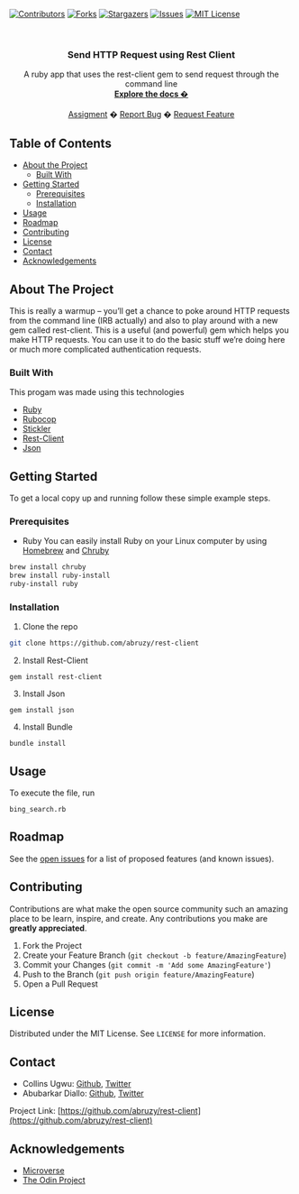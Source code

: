 <!-- PROJECT SHIELDS -->
<!--
*** I'm using markdown "reference style" links for readability.
*** Reference links are enclosed in brackets [ ] instead of parentheses ( ).
*** See the bottom of this document for the declaration of the reference variables
*** for contributors-url, forks-url, etc. This is an optional, concise syntax you may use.
*** https://www.markdownguide.org/basic-syntax/#reference-style-links
-->
[![Contributors][contributors-shield]][contributors-url]
[![Forks][forks-shield]][forks-url]
[![Stargazers][stars-shield]][stars-url]
[![Issues][issues-shield]][issues-url]
[![MIT License][license-shield]][license-url]



<!-- PROJECT LOGO -->
<br />
<p align="center">

  <h3 align="center">Send HTTP Request using Rest Client</h3>

  <p align="center">
    A ruby app that uses the rest-client gem to send request through the command line
    <br />
    <a href="https://github.com/abruzy/rest-client/blob/master/README.md"><strong>Explore the docs �</strong></a>
    <br />
    <br />
    <a href="https://www.theodinproject.com/courses/ruby-programming/lessons/advanced-building-blocks.">Assigment</a>
    �
    <a href="https://github.com/abruzy/rest-client/issues">Report Bug</a>
    �
    <a href="https://github.com/abruzy/rest-client/issues">Request Feature</a>
  </p>
</p>



<!-- TABLE OF CONTENTS -->
## Table of Contents

* [About the Project](#about-the-project)
  * [Built With](#built-with)
* [Getting Started](#getting-started)
  * [Prerequisites](#prerequisites)
  * [Installation](#installation)
* [Usage](#usage)
* [Roadmap](#roadmap)
* [Contributing](#contributing)
* [License](#license)
* [Contact](#contact)
* [Acknowledgements](#acknowledgements)



<!-- ABOUT THE PROJECT -->
## About The Project

<!-- [![Product Name Screen Shot][product-screenshot]](https://example.com) -->

This is really a warmup – you’ll get a chance to poke around HTTP requests from the command line (IRB actually) and also to play around with a new gem called rest-client. This is a useful (and powerful) gem which helps you make HTTP requests. You can use it to do the basic stuff we’re doing here or much more complicated authentication requests.

### Built With
This progam was made using this technologies
* [Ruby](https://www.ruby-lang.org/en/)
* [Rubocop](https://github.com/rubocop-hq/rubocop)
* [Stickler](https://stickler-ci.com/)
* [Rest-Client](https://rubygems.org/gems/rest-client)
* [Json](https://rubygems.org/gems/json)


<!-- GETTING STARTED -->
## Getting Started

To get a local copy up and running follow these simple example steps.

### Prerequisites

* Ruby
You can easily install Ruby on your Linux computer by using [Homebrew](https://docs.brew.sh/) and [Chruby](https://github.com/postmodern/chruby)
```sh
brew install chruby
brew install ruby-install
ruby-install ruby
```

### Installation

<!-- 1. Get a free API Key at [https://example.com](https://example.com) -->
1. Clone the repo
```sh
git clone https://github.com/abruzy/rest-client
```
2. Install Rest-Client
```
gem install rest-client
```
3. Install Json
```
gem install json
```

4. Install Bundle
```
bundle install
```

<!-- USAGE EXAMPLES -->
## Usage

To execute the file, run
``` 
bing_search.rb
``` 
<!-- ROADMAP -->
## Roadmap

See the [open issues](https://github.com/abruzy/rest-client/issues) for a list of proposed features (and known issues).


<!-- CONTRIBUTING -->
## Contributing

Contributions are what make the open source community such an amazing place to be learn, inspire, and create. Any contributions you make are **greatly appreciated**.

1. Fork the Project
2. Create your Feature Branch (`git checkout -b feature/AmazingFeature`)
3. Commit your Changes (`git commit -m 'Add some AmazingFeature'`)
4. Push to the Branch (`git push origin feature/AmazingFeature`)
5. Open a Pull Request



<!-- LICENSE -->
## License

Distributed under the MIT License. See `LICENSE` for more information.


<!-- CONTACT -->
## Contact


* Collins Ugwu: [Github](https://github.com/collinsugwu), [Twitter](https://twitter.com/collinsugwu_me)
* Abubarkar Diallo: [Github](https://github.com/abruzy), [Twitter](https://twitter.com/abruzy01)

Project Link: [https://github.com/abruzy/rest-client](https://github.com/abruzy/rest-client)

<!-- ACKNOWLEDGEMENTS -->
## Acknowledgements
* [Microverse](https://www.microverse.org/)
* [The Odin Project](https://www.theodinproject.com/)




<!-- MARKDOWN LINKS & IMAGES -->
<!-- https://www.markdownguide.org/basic-syntax/#reference-style-links -->
[contributors-shield]: https://img.shields.io/github/contributors/abruzy/rest-client
[contributors-url]: https://github.com/abruzy/rest-client/graphs/contributors
[forks-shield]: https://img.shields.io/github/forks/abruzy/rest-client
[forks-url]: https://github.com/abruzy/rest-client/network/members
[stars-shield]: https://img.shields.io/github/stars/abruzy/rest-client
[stars-url]: https://github.com/abruzy/rest-client/stargazers
[issues-shield]: https://img.shields.io/github/issues/abruzy/rest-client
[issues-url]: https://github.com/abruzy/rest-client/issues
[license-shield]: https://img.shields.io/github/license/abruzy/rest-client
[license-url]: https://github.com/abruzy/rest-client/blob/master/LICENSE.txt
